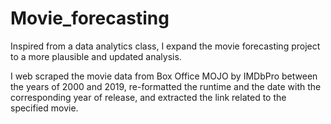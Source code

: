# Movie_forecasting
Inspired from a data analytics class, I expand the  movie forecasting project to a more plausible and updated analysis.

I web scraped the movie data from Box Office MOJO by IMDbPro between the years of 2000 and 2019, re-formatted the runtime and the date with the corresponding year of release, and extracted the link related to the specified movie.
